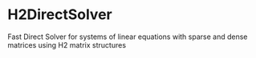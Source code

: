 # H2DirectSolver
Fast Direct Solver for systems of linear equations with sparse and dense matrices using H2 matrix structures
